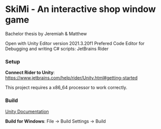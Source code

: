 # SkiMi -  An interactive shop window game
Bachelor thesis by Jeremiah & Matthew

Open with Unity Editor version 2021.3.20f1
Prefered Code Editor for Debugging and writing C# scripts: JetBrains Rider

### Setup

**Connect Rider to Unity**: https://www.jetbrains.com/help/rider/Unity.html#getting-started

This project requires a x86_64 processor to work correctly. 

### Build

[Unity Documentation](https://docs.unity3d.com/Manual/Windows.html)

**Build for Windows**: File -> Build Settings -> Build
